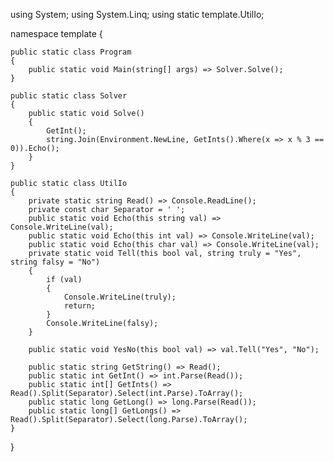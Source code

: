 using System;
using System.Linq;
using static template.UtilIo;

namespace template
{

    public static class Program
    {
        public static void Main(string[] args) => Solver.Solve();
    }

    public static class Solver
    {
        public static void Solve()
        {
            GetInt();
            string.Join(Environment.NewLine, GetInts().Where(x => x % 3 == 0)).Echo();
        }
    }

    public static class UtilIo
    {
        private static string Read() => Console.ReadLine();
        private const char Separator = ' ';
        public static void Echo(this string val) => Console.WriteLine(val);
        public static void Echo(this int val) => Console.WriteLine(val);
        public static void Echo(this char val) => Console.WriteLine(val);
        private static void Tell(this bool val, string truly = "Yes", string falsy = "No")
        {
            if (val)
            {
                Console.WriteLine(truly);
                return;
            }
            Console.WriteLine(falsy);
        }

        public static void YesNo(this bool val) => val.Tell("Yes", "No");

        public static string GetString() => Read();
        public static int GetInt() => int.Parse(Read());
        public static int[] GetInts() => Read().Split(Separator).Select(int.Parse).ToArray();
        public static long GetLong() => long.Parse(Read());
        public static long[] GetLongs() => Read().Split(Separator).Select(long.Parse).ToArray();
    }

}
